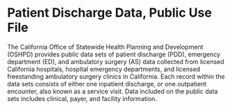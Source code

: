 # Patient Discharge Data, Public Use File

The California Office of Statewide Health Planning and Development (OSHPD) provides public data sets of patient discharge (PDD), emergency department (ED), and ambulatory surgery (AS) data collected from licensed California hospitals, hospital emergency departments, and licensed freestanding ambulatory surgery clinics in California. Each record within the data sets consists of either one inpatient discharge, or one outpatient encounter, also known as a service visit. Data included on the public data sets includes clinical, payer, and facility information.